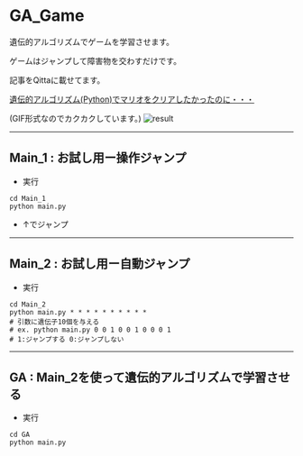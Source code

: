 # GA_Game

遺伝的アルゴリズムでゲームを学習させます。

ゲームはジャンプして障害物を交わすだけです。

記事をQittaに載せてます。

[遺伝的アルゴリズム(Python)でマリオをクリアしたかったのに・・・](https://qiita.com/hokuto_HIRANO/items/a87159273c0e5e339d70)


(GIF形式なのでカクカクしています。)
![result](https://github.com/hokuto-HIRANO/GA_Game/blob/master/movie/output.gif)

---

## Main_1 : お試し用ー操作ジャンプ

+ 実行
```
cd Main_1
python main.py
```
+ ↑でジャンプ

---

## Main_2 : お試し用ー自動ジャンプ

+ 実行
```
cd Main_2
python main.py * * * * * * * * * *
# 引数に遺伝子10個を与える
# ex. python main.py 0 0 1 0 0 1 0 0 0 1
# 1:ジャンプする 0:ジャンプしない
```

---

## GA : Main_2を使って遺伝的アルゴリズムで学習させる

+ 実行
```
cd GA
python main.py
```
